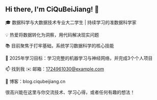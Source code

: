 ## Hi there, I'm CiQuBeiJiang! 👋
🎓 数据科学与大数据技术专业大二学生 | 持续学习的准数据科学家

💡 热爱将数据转化为洞察，用代码解决现实问题

📚 目前聚焦于打牢基础，系统学习数据科学的核心技能

🔭 2025年学习目标：学习完整的机器学习与神经网络，并完成3个个人项目

📫 找到我
✉️ 邮箱：1724961030@example.com

📝 博客：blog.ciqubeijiang.cn

很高兴能在这里与你交流技术、学习心得，或者任何有趣的想法！
